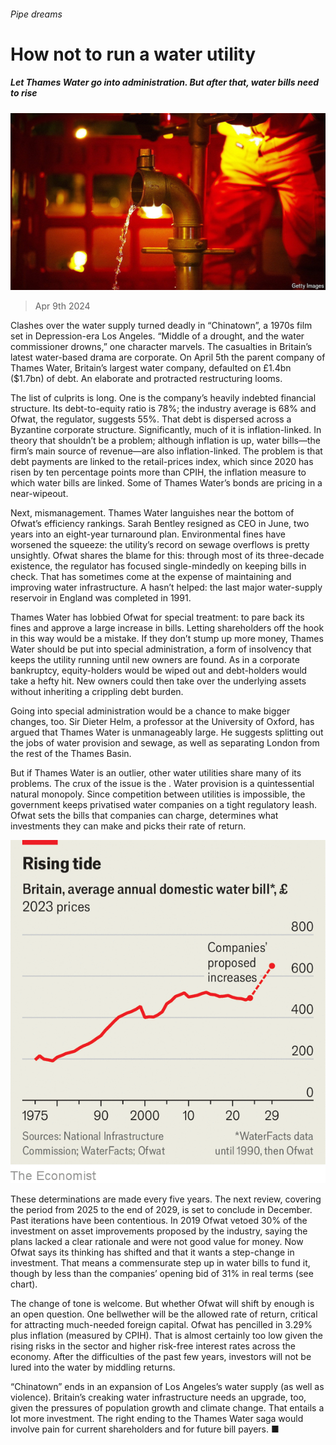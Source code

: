 ###### Pipe dreams

# How not to run a water utility 

##### Let Thames Water go into administration. But after that, water bills need to rise 

![image](images/20240413_BRP501.jpg) 

> Apr 9th 2024 

Clashes over the water supply turned deadly in “Chinatown”, a 1970s film set in Depression-era Los Angeles. “Middle of a drought, and the water commissioner drowns,” one character marvels. The casualties in Britain’s latest water-based drama are corporate. On April 5th the parent company of Thames Water, Britain’s largest water company, defaulted on £1.4bn ($1.7bn) of debt. An elaborate and protracted restructuring looms.

The list of culprits is long. One is the company’s heavily indebted financial structure. Its debt-to-equity ratio is 78%; the industry average is 68% and Ofwat, the regulator, suggests 55%. That debt is dispersed across a Byzantine corporate structure. Significantly, much of it is inflation-linked. In theory that shouldn’t be a problem; although inflation is up, water bills—the firm’s main source of revenue—are also inflation-linked. The problem is that debt payments are linked to the retail-prices index, which since 2020 has risen by ten percentage points more than CPIH, the inflation measure to which water bills are linked. Some of Thames Water’s bonds are pricing in a near-wipeout.

Next, mismanagement. Thames Water languishes near the bottom of Ofwat’s efficiency rankings. Sarah Bentley resigned as CEO in June, two years into an eight-year turnaround plan. Environmental fines have worsened the squeeze: the utility’s record on sewage overflows is pretty unsightly. Ofwat shares the blame for this: through most of its three-decade existence, the regulator has focused single-mindedly on keeping bills in check. That has sometimes come at the expense of maintaining and improving water infrastructure. A  hasn’t helped: the last major water-supply reservoir in England was completed in 1991.

Thames Water has lobbied Ofwat for special treatment: to pare back its fines and approve a large increase in bills. Letting shareholders off the hook in this way would be a mistake. If they don’t stump up more money, Thames Water should be put into special administration, a form of insolvency that keeps the utility running until new owners are found. As in a corporate bankruptcy, equity-holders would be wiped out and debt-holders would take a hefty hit. New owners could then take over the underlying assets without inheriting a crippling debt burden. 

Going into special administration would be a chance to make bigger changes, too. Sir Dieter Helm, a professor at the University of Oxford, has argued that Thames Water is unmanageably large. He suggests splitting out the jobs of water provision and sewage, as well as separating London from the rest of the Thames Basin.

But if Thames Water is an outlier, other water utilities share many of its problems. The crux of the issue is the . Water provision is a quintessential natural monopoly. Since competition between utilities is impossible, the government keeps privatised water companies on a tight regulatory leash. Ofwat sets the bills that companies can charge, determines what investments they can make and picks their rate of return.

![image](images/20240413_BRC244.png) 


These determinations are made every five years. The next review, covering the period from 2025 to the end of 2029, is set to conclude in December. Past iterations have been contentious. In 2019 Ofwat vetoed 30% of the investment on asset improvements proposed by the industry, saying the plans lacked a clear rationale and were not good value for money. Now Ofwat says its thinking has shifted and that it wants a step-change in investment. That means a commensurate step up in water bills to fund it, though by less than the companies’ opening bid of 31% in real terms (see chart).

The change of tone is welcome. But whether Ofwat will shift by enough is an open question. One bellwether will be the allowed rate of return, critical for attracting much-needed foreign capital. Ofwat has pencilled in 3.29% plus inflation (measured by CPIH). That is almost certainly too low given the rising risks in the sector and higher risk-free interest rates across the economy. After the difficulties of the past few years, investors will not be lured into the water by middling returns.

“Chinatown” ends in an expansion of Los Angeles’s water supply (as well as violence). Britain’s creaking water infrastructure needs an upgrade, too, given the pressures of population growth and climate change. That entails a lot more investment. The right ending to the Thames Water saga would involve pain for current shareholders and for future bill payers. ■


